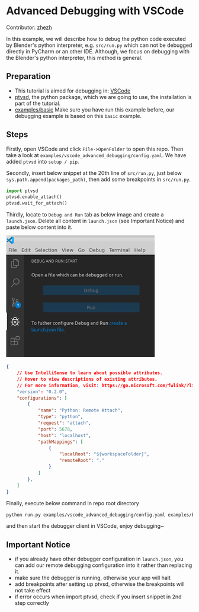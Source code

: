 # Advanced Debugging with VSCode

Contributor: [zhezh](https://github.com/zhezh/BlenderProc)

In this example, we will describe how to debug the python code executed by Blender's python interpreter, e.g.  `src/run.py` which can not be debugged directly in PyCharm or an other IDE. Although, we focus on debugging with the Blender's python interpreter, this method is general.

## Preparation
- This tutorial is aimed for debugging in: [VSCode](https://code.visualstudio.com/Download)
- [ptvsd](https://github.com/microsoft/ptvsd), the python package, which we are going to use, the installation is part of the tutorial.
- [examples/basic](https://github.com/DLR-RM/BlenderProc/tree/master/examples/basic) Make sure you have run this example before, our debugging example is based on this `basic` example.

## Steps
Firstly, open VSCode and click `File->OpenFolder` to open this repo. Then take a look at `examples/vscode_advanced_debugging/config.yaml`. We have added `ptvsd` into `setup / pip`.

Secondly, insert below snippet at the 20th line of `src/run.py`, just below  `sys.path.append(packages_path)`, then add some breakpoints in `src/run.py`.
```python
import ptvsd
ptvsd.enable_attach()
ptvsd.wait_for_attach()
```

Thirdly, locate to `Debug and Run` tab as below image and create a `launch.json`. Delete all content in `launch.json` (see Important Notice) and paste below content into it.

![](vscode_debug.png)

```json
{
    // Use IntelliSense to learn about possible attributes.
    // Hover to view descriptions of existing attributes.
    // For more information, visit: https://go.microsoft.com/fwlink/?linkid=830387
    "version": "0.2.0",
    "configurations": [
        {
            "name": "Python: Remote Attach",
            "type": "python",
            "request": "attach",
            "port": 5678,
            "host": "localhost",
            "pathMappings": [
                {
                    "localRoot": "${workspaceFolder}",
                    "remoteRoot": "."
                }
            ]
        },
    ]
}
```

Finally, execute below command in repo root directory
```bash
python run.py examples/vscode_advanced_debugging/config.yaml examples/basic/camera_positions examples/basic/scene.obj examples/vscode_advanced_debugging/output
```
and then start the debugger client in VSCode, enjoy debugging~

## Important Notice
- if you already have other debugger configuration in `launch.json`, you can add our remote debugging configuration into it rather than replacing it.
- make sure the debugger is running, otherwise your app will halt
- add breakpoints after setting up ptvsd, otherwise the breakpoints will not take effect
- if error occurs when import ptvsd, check if you insert snippet in 2nd step correctly
